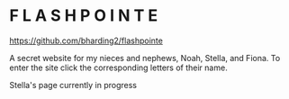 # F L A S H P O I N T E
https://github.com/bharding2/flashpointe

A secret website for my nieces and nephews, Noah, Stella, and Fiona.  To enter the site click the corresponding letters of their name.

Stella's page currently in progress